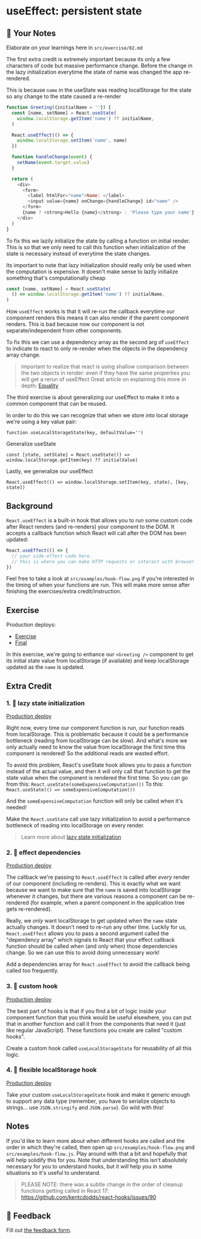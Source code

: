 # useEffect: persistent state

## 📝 Your Notes

Elaborate on your learnings here in `src/exercise/02.md`

The first extra credit is extremely important because its only a few characters
of code but massive performance change. Before the change in the lazy
initialization everytime the state of name was changed the app re-rendered.

This is because `name` in the useState was reading localStorage for the state so
any change to the state caused a re-render

```javascript
function Greeting({initialName = ''}) {
  const [name, setName] = React.useState(
    window.localStorage.getItem('name') ?? initialName,
  )

  React.useEffect(() => {
    window.localStorage.setItem('name', name)
  })

  function handleChange(event) {
    setName(event.target.value)
  }

  return (
    <div>
      <form>
        <label htmlFor="name">Name: </label>
        <input value={name} onChange={handleChange} id="name" />
      </form>
      {name ? <strong>Hello {name}</strong> : 'Please type your name'}
    </div>
  )
}
```

To fix this we lazily initialize the state by calling a function on initial
render. This is so that we only need to call this function when initialization
of the state is necessary instead of everytime the state changes.

Its important to note that lazy initialization should really only be used when
the computation is expensive. It doesn't make sense to lazily initialize
something that's computationally cheap

```javascript
const [name, setName] = React.useState(
  () => window.localStorage.getItem('name') ?? initialName,
)
```

How `useEffect` works is that it will re-run the callback everytime our
component renders this means it can also render if the parent component renders.
This is bad because now our component is not separate/independent from other
components.

To fix this we can use a dependency array as the second arg of `useEffect` to
indicate to react to only re-render when the objects in the dependency array
change.

> important to realize that react is using shallow comparison between the two
> objects in render: even if they have the same properties you will get a rerun
> of useEffect Great article on explaining this more in depth:
> [Equality](https://medium.com/coding-at-dawn/es6-object-is-vs-in-javascript-7ce873064719#:~:text=The%202%20differences%20between%20%3D%3D%3D,treats%20them%20as%20not%20equal.)

The third exercise is about generalizing our useEffect to make it into a common
component that can be reused.

In order to do this we can recognize that when we store into local storage we're
using a key value pair:

`function useLocalStorageState(key, defaultValue='')`

Generalize useState

`const [state, setState] = React.useState(() => window.localStorage.getItem(key) ?? initialValue)`

Lastly, we generalize our useEffect

`React.useEffect(() => window.localStorage.setItem(key, state), [key, state])`

## Background

`React.useEffect` is a built-in hook that allows you to run some custom code
after React renders (and re-renders) your component to the DOM. It accepts a
callback function which React will call after the DOM has been updated:

```javascript
React.useEffect(() => {
  // your side-effect code here.
  // this is where you can make HTTP requests or interact with browser APIs.
})
```

Feel free to take a look at `src/examples/hook-flow.png` if you're interested in
the timing of when your functions are run. This will make more sense after
finishing the exercises/extra credit/instruction.

## Exercise

Production deploys:

- [Exercise](https://react-hooks.netlify.app/isolated/exercise/02.js)
- [Final](https://react-hooks.netlify.app/isolated/final/02.js)

In this exercise, we're going to enhance our `<Greeting />` component to get its
initial state value from localStorage (if available) and keep localStorage
updated as the `name` is updated.

## Extra Credit

### 1. 💯 lazy state initialization

[Production deploy](https://react-hooks.netlify.app/isolated/final/02.extra-1.js)

Right now, every time our component function is run, our function reads from
localStorage. This is problematic because it could be a performance bottleneck
(reading from localStorage can be slow). And what's more we only actually need
to know the value from localStorage the first time this component is rendered!
So the additional reads are wasted effort.

To avoid this problem, React's useState hook allows you to pass a function
instead of the actual value, and then it will only call that function to get the
state value when the component is rendered the first time. So you can go from
this: `React.useState(someExpensiveComputation())` To this:
`React.useState(() => someExpensiveComputation())`

And the `someExpensiveComputation` function will only be called when it's
needed!

Make the `React.useState` call use lazy initialization to avoid a performance
bottleneck of reading into localStorage on every render.

> Learn more about
> [lazy state initialization](https://kentcdodds.com/blog/use-state-lazy-initialization-and-function-updates)

### 2. 💯 effect dependencies

[Production deploy](https://react-hooks.netlify.app/isolated/final/02.extra-2.js)

The callback we're passing to `React.useEffect` is called after _every_ render
of our component (including re-renders). This is exactly what we want because we
want to make sure that the `name` is saved into localStorage whenever it
changes, but there are various reasons a component can be re-rendered (for
example, when a parent component in the application tree gets re-rendered).

Really, we _only_ want localStorage to get updated when the `name` state
actually changes. It doesn't need to re-run any other time. Luckily for us,
`React.useEffect` allows you to pass a second argument called the "dependency
array" which signals to React that your effect callback function should be
called when (and only when) those dependencies change. So we can use this to
avoid doing unnecessary work!

Add a dependencies array for `React.useEffect` to avoid the callback being
called too frequently.

### 3. 💯 custom hook

[Production deploy](https://react-hooks.netlify.app/isolated/final/02.extra-3.js)

The best part of hooks is that if you find a bit of logic inside your component
function that you think would be useful elsewhere, you can put that in another
function and call it from the components that need it (just like regular
JavaScript). These functions you create are called "custom hooks".

Create a custom hook called `useLocalStorageState` for reusability of all this
logic.

### 4. 💯 flexible localStorage hook

[Production deploy](https://react-hooks.netlify.app/isolated/final/02.extra-4.js)

Take your custom `useLocalStorageState` hook and make it generic enough to
support any data type (remember, you have to serialize objects to strings... use
`JSON.stringify` and `JSON.parse`). Go wild with this!

## Notes

If you'd like to learn more about when different hooks are called and the order
in which they're called, then open up `src/examples/hook-flow.png` and
`src/examples/hook-flow.js`. Play around with that a bit and hopefully that will
help solidify this for you. Note that understanding this isn't absolutely
necessary for you to understand hooks, but it _will_ help you in some situations
so it's useful to understand.

> PLEASE NOTE: there was a subtle change in the order of cleanup functions
> getting called in React 17:
> https://github.com/kentcdodds/react-hooks/issues/90

## 🦉 Feedback

Fill out
[the feedback form](https://ws.kcd.im/?ws=React%20Hooks%20%F0%9F%8E%A3&e=02%3A%20useEffect%3A%20persistent%20state&em=kevin.d.kim1116%40gmail.com).
